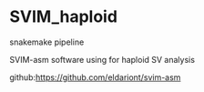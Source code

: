 # SVIM_haploid
snakemake pipeline

SVIM-asm software using for haploid SV analysis

github:https://github.com/eldariont/svim-asm
